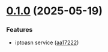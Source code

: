 # [0.1.0](https://github.com/TecharoHQ/thoth-proto/compare/v0.0.1...v0.1.0) (2025-05-19)


### Features

* iptoasn service ([aa17222](https://github.com/TecharoHQ/thoth-proto/commit/aa172229ac6d476407c8268a13e9127eaf8c7dbe))
